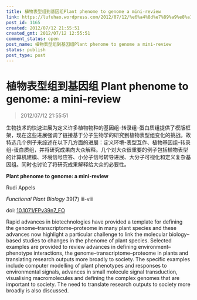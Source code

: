 ```yaml
---
title: 植物表型组到基因组Plant phenome to genome a mini-review
link: https://lufuhao.wordpress.com/2012/07/12/%e6%a4%8d%e7%89%a9%e8%a1%a8%e5%9e%8b%e7%bb%84%e5%88%b0%e5%9f%ba%e5%9b%a0%e7%bb%84plant-phenome-to-genome-a-mini-review/
post_id: 1165
created: 2012/07/12 21:55:51
created_gmt: 2012/07/12 12:55:51
comment_status: open
post_name: 植物表型组到基因组Plant phenome to genome a mini-review
status: publish
post_type: post
---
```


# 植物表型组到基因组 Plant phenome to genome: a mini-review

> 2012/07/12 21:55:51



生物技术的快速进展为定义许多植物物种的基因组-转录组-蛋白质组提供了模版框架，现在这些进展强调了链接基于分子生物学的研究到植物表型组变化的挑战。故特选几个例子来综述在以下几方面的进展：定义环境-表型互作、植物基因组-转录组-蛋白质组，并将研究成果向大众解释。几个对大众很重要的例子包括植物表型的计算机建模、环境信号应答、小分子信号转导进展、大分子可视化和定义复杂基因组。同时也讨论了将研究成果解释给大众的必要性。



**Plant phenome to genome: a mini-review**

Rudi Appels

_Functional Plant Biology_ 39(7) iii-viii

doi: [10.1071/FPv39n7_FO](http://dx.doi.org/10.1071/FPv39n7_FO)

Rapid advances in biotechnologies have provided a template for defining the genome–transcriptome–proteome in many plant species and these advances now highlight a particular challenge to link the molecular biology–based studies to changes in the phenome of plant species. Selected examples are provided to review advances in defining environment–phenotype interactions, the genome–transcriptome–proteome in plants and translating research outputs more broadly to society. The specific examples include computer modelling of plant phenotypes and responses to environmental signals, advances in small molecule signal transduction, visualising macromolecules and defining the complex genomes that are important to society. The need to translate research outputs to society more broadly is also discussed.
